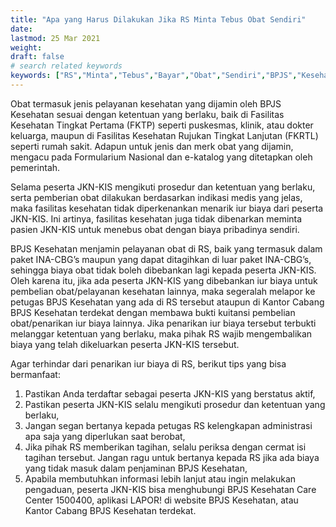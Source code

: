 ```yaml
---
title: "Apa yang Harus Dilakukan Jika RS Minta Tebus Obat Sendiri"
date: 
lastmod: 25 Mar 2021
weight: 
draft: false
# search related keywords
keywords: ["RS","Minta","Tebus","Bayar","Obat","Sendiri","BPJS","Kesehatan","Rumah","Sakit","Biaya","Pribadi"]
---
```


Obat termasuk jenis pelayanan kesehatan yang dijamin oleh BPJS Kesehatan sesuai dengan ketentuan yang berlaku, baik di Fasilitas Kesehatan Tingkat Pertama (FKTP) seperti puskesmas, klinik, atau dokter keluarga, maupun di Fasilitas Kesehatan Rujukan Tingkat Lanjutan (FKRTL) seperti rumah sakit. Adapun untuk jenis dan merk obat yang dijamin, mengacu pada Formularium Nasional dan e-katalog yang ditetapkan oleh pemerintah.

Selama peserta JKN-KIS mengikuti prosedur dan ketentuan yang berlaku, serta pemberian obat dilakukan berdasarkan indikasi medis yang jelas, maka fasilitas kesehatan tidak diperkenankan menarik iur biaya dari peserta JKN-KIS. Ini artinya, fasilitas kesehatan juga tidak dibenarkan meminta pasien JKN-KIS untuk menebus obat dengan biaya pribadinya sendiri.

BPJS Kesehatan menjamin pelayanan obat di RS, baik yang termasuk dalam paket INA-CBG’s  maupun yang dapat ditagihkan di luar paket INA-CBG’s, sehingga biaya obat tidak boleh dibebankan lagi kepada peserta JKN-KIS. Oleh karena itu, jika ada peserta JKN-KIS yang dibebankan iur biaya untuk pembelian obat/pelayanan kesehatan lainnya, maka segeralah melapor ke petugas BPJS Kesehatan yang ada di RS tersebut ataupun di Kantor Cabang BPJS Kesehatan terdekat dengan membawa bukti kuitansi pembelian obat/penarikan iur biaya lainnya. Jika penarikan iur biaya tersebut terbukti melanggar ketentuan yang berlaku, maka pihak RS wajib mengembalikan biaya yang telah dikeluarkan peserta JKN-KIS tersebut.

Agar terhindar dari penarikan iur biaya di RS, berikut tips yang bisa bermanfaat:

1. Pastikan Anda terdaftar sebagai peserta JKN-KIS yang berstatus aktif,
2. Pastikan peserta JKN-KIS selalu mengikuti prosedur dan ketentuan yang berlaku,
3. Jangan segan bertanya kepada petugas RS kelengkapan administrasi apa saja yang diperlukan saat berobat,
4. Jika pihak RS memberikan tagihan, selalu periksa dengan cermat isi tagihan tersebut. Jangan ragu untuk bertanya kepada RS jika ada biaya yang tidak masuk dalam penjaminan BPJS Kesehatan,
5. Apabila membutuhkan informasi lebih lanjut atau ingin melakukan pengaduan, peserta JKN-KIS bisa menghubungi BPJS Kesehatan Care Center 1500400, aplikasi LAPOR! di website BPJS Kesehatan, atau Kantor Cabang BPJS Kesehatan terdekat.
